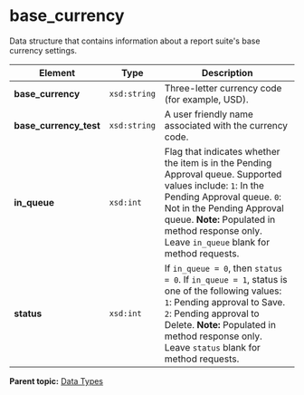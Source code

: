 # base\_currency

Data structure that contains information about a report suite's base currency settings.

|Element|Type|Description|
|-------|----|-----------|
|**base\_currency** |`xsd:string` | Three-letter currency code \(for example, USD\). |
|**base\_currency\_test** |`xsd:string` | A user friendly name associated with the currency code. |
|**in\_queue** |`xsd:int` | Flag that indicates whether the item is in the Pending Approval queue. Supported values include: `1`: In the Pending Approval queue. `0`: Not in the Pending Approval queue. **Note:** Populated in method response only. Leave `in_queue` blank for method requests. |
|**status** |`xsd:int` | If `in_queue = 0`, then `status = 0`. If `in_queue = 1`, status is one of the following values: `1`: Pending approval to Save. `2`: Pending approval to Delete. **Note:** Populated in method response only. Leave `status` blank for method requests. |

**Parent topic:** [Data Types](../data_types/c_datatypes.md)

